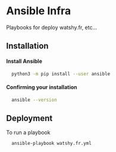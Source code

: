 # Ansible Infra
Playbooks for deploy watshy.fr, etc...


## Installation

#### Install Ansible

```bash
  python3 -m pip install --user ansible
```

#### Confirming your installation

```bash
  ansible --version
```


## Deployment

To run a playbook

```bash
  ansible-playbook watshy.fr.yml
```